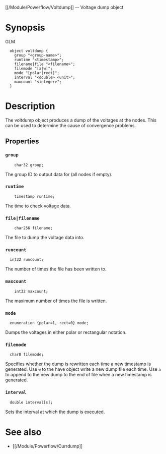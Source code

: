 [[/Module/Powerflow/Voltdump]] -- Voltage dump object

# Synopsis
GLM
~~~
  object voltdump {
    group "<group-name>";
    runtime "<timestamp>";
    filename|file "<filename>";
    filemode "[a|w]";
    mode "[polar|rect]";
    interval "<double> <unit>";
    maxcount "<integer>";
  }
~~~

# Description

The voltdump object produces a dump of the voltages at the nodes. This can be used to determine the cause of convergence problems.

## Properties

### `group`
~~~
	char32 group; 
~~~
The group ID to output data for (all nodes if empty).

### `runtime`
~~~
	timestamp runtime;
~~~

The time to check voltage data.

### `file|filename`
~~~
	char256 filename;
~~~

The file to dump the voltage data into.

### `runcount`
~~~
  int32 runcount;
~~~

The number of times the file has been written to.

### `maxcount`
~~~
	int32 maxcount;
~~~

The maximum number of times the file is written.

### `mode`
~~~
  enumeration {polar=1, rect=0} mode; 
~~~

Dumps the voltages in either polar or rectangular notation.

### `filemode`
~~~
  char8 filemode;
~~~
Specifies whether the dump is rewritten each time a new timestamp is generated.  Use `w` to the have object write a new dump file each time. Use `a` to append to the new dump to the end of file when a new timestamp is generated.

### `interval`
~~~
  double interval[s];
~~~
Sets the interval at which the dump is executed.

# See also

* [[/Module/Powerflow/Currdump]]
